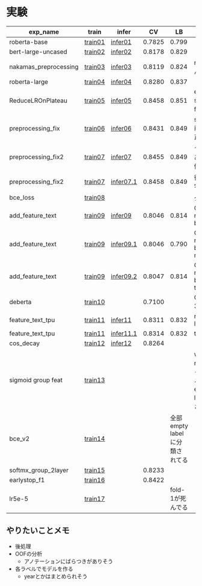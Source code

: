 # 実験


|exp_name|train|infer|CV|LB|memo|
|--|--|--|--|--|--|
|roberta-base|[train01]|[infer01]|0.7825|0.799||
|bert-large-uncased|[train02]|[infer02]|0.8178|0.829||
|nakamas_preprocessing|[train03]|[infer03]|0.8119|0.824|nakamaさんの前処理|
|roberta-large|[train04]|[infer04]|0.8280|0.837||
|ReduceLROnPlateau|[train05]|[infer05]|0.8458|0.851|early stoppingをf1で|
|preprocessing_fix|[train06]|[infer06]|0.8431|0.849|seq_l=448, 前処理の修正|
|preprocessing_fix2|[train07]|[infer07]|0.8455|0.849|↑にバグがあったので修正|
|preprocessing_fix2|[train07]|[infer07.1]|0.8458|0.849|後処理(1文字, the)|
|bce_loss|[train08]||||ダメそう|
|add_feature_text|[train09]|[infer09]|0.8046|0.814|GPU, roberta-base|
|add_feature_text|[train09]|[infer09.1]|0.8046|0.790|GPU, roberta-base, CV max|
|add_feature_text|[train09]|[infer09.2]|0.8047|0.814|GPU, roberta-base, thr=0.48|
|deberta|[train10]||0.7100||GPU, fold-3まで|
|feature_text_tpu|[train11]|[infer11]|0.8311|0.832|roberta-large|
|feature_text_tpu|[train11]|[infer11.1]|0.8314|0.832|thr=0.44|
|cos_decay|[train12]|[infer12]|0.8264|||
|sigmoid group feat|[train13]||||wandbはreloadになっちゃってる, 全部empty labelに分類されてる|
|bce_v2|[train14]|||全部empty labelに分類されてる|
|softmx_group_2layer|[train15]||0.8233||
|earlystop_f1|[train16]||0.8422||
|lr5e-5|[train17]|||fold-1が死んでる|

[train01]:https://www.kaggle.com/takamichitoda/nbme-train-transformer-on-tpu?scriptVersionId=87293546
[infer01]:https://www.kaggle.com/takamichitoda/nbme-infer-transformer-on-gpu?scriptVersionId=87343942
[train02]:https://www.kaggle.com/takamichitoda/nbme-train-transformer-on-tpu?scriptVersionId=87343891
[infer02]:https://www.kaggle.com/takamichitoda/nbme-infer-transformer-on-gpu?scriptVersionId=87346757
[train03]:https://www.kaggle.com/takamichitoda/nbme-train-transformer-on-tpu?scriptVersionId=87349915
[infer03]:https://www.kaggle.com/takamichitoda/nbme-infer-transformer-on-gpu?scriptVersionId=87352776
[train04]:https://www.kaggle.com/takamichitoda/nbme-train-transformer-on-tpu?scriptVersionId=87353216
[infer04]:https://www.kaggle.com/takamichitoda/nbme-infer-transformer-on-gpu?scriptVersionId=87355488
[train05]:https://www.kaggle.com/takamichitoda/nbme-train-transformer-on-tpu?scriptVersionId=87357727
[infer05]:https://www.kaggle.com/takamichitoda/nbme-infer-transformer-on-gpu?scriptVersionId=87360960
[train06]:https://www.kaggle.com/takamichitoda/nbme-train-transformer-on-tpu?scriptVersionId=87387152
[infer06]:https://www.kaggle.com/takamichitoda/nbme-infer-transformer-on-gpu?scriptVersionId=87428373
[train07]:https://www.kaggle.com/takamichitoda/nbme-train-transformer-on-tpu?scriptVersionId=87432030
[infer07]:https://www.kaggle.com/takamichitoda/nbme-infer-transformer-on-gpu?scriptVersionId=87434887
[infer07.1]:https://www.kaggle.com/takamichitoda/nbme-infer-transformer-on-gpu?scriptVersionId=87474982
[train08]:https://www.kaggle.com/takamichitoda/nbme-train-transformer-on-tpu?scriptVersionId=87439974
[train09]:https://www.kaggle.com/takamichitoda/nbme-train-transformer-on-gpu?scriptVersionId=87518649
[infer09]:https://www.kaggle.com/takamichitoda/nbme-infer-transformer-on-gpu?scriptVersionId=87564711
[infer09.1]:https://www.kaggle.com/takamichitoda/nbme-infer-transformer-on-gpu?scriptVersionId=87565136
[infer09.2]:https://www.kaggle.com/takamichitoda/nbme-infer-transformer-on-gpu?scriptVersionId=87566536
[train10]:https://www.kaggle.com/takamichitoda/nbme-train-transformer-on-gpu?scriptVersionId=87567134
[train11]:https://www.kaggle.com/takamichitoda/nbme-train-transformer-on-tpu?scriptVersionId=87603438
[infer11]:https://www.kaggle.com/takamichitoda/nbme-infer-transformer-on-gpu?scriptVersionId=87629479
[infer11.1]:https://www.kaggle.com/takamichitoda/nbme-infer-transformer-on-gpu?scriptVersionId=87630021
[train12]:https://www.kaggle.com/takamichitoda/nbme-train-transformer-on-tpu?scriptVersionId=87641317
[infer12]:https://www.kaggle.com/takamichitoda/nbme-infer-transformer-on-gpu?scriptVersionId=87679004
[train13]:https://www.kaggle.com/takamichitoda/nbme-train-transformer-on-tpu?scriptVersionId=87768392
[train14]:https://www.kaggle.com/takamichitoda/nbme-train-transformer-on-tpu?scriptVersionId=87776040
[train15]:https://www.kaggle.com/takamichitoda/nbme-train-transformer-on-tpu?scriptVersionId=87780647
[train16]:https://www.kaggle.com/takamichitoda/nbme-train-transformer-on-tpu?scriptVersionId=87786562
[train17]:https://www.kaggle.com/takamichitoda/nbme-train-transformer-on-tpu?scriptVersionId=87797283

## やりたいことメモ
- 後処理
- OOFの分析
  - アノテーションにばらつきがありそう
- 各ラベルでモデルを作る
  - yearとかはまとめられそう

